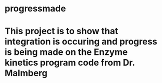 # progressmade
# This project is to show that integration is occuring and progress is being made on the Enzyme kinetics program code from Dr. Malmberg
